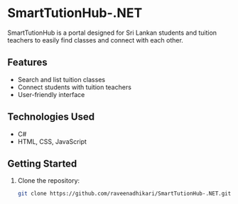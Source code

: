 # SmartTutionHub-.NET

SmartTutionHub is a portal designed for Sri Lankan students and tuition teachers to easily find classes and connect with each other.

## Features

- Search and list tuition classes
- Connect students with tuition teachers
- User-friendly interface

## Technologies Used

- C#
- HTML, CSS, JavaScript

## Getting Started

1. Clone the repository:
   ```bash
   git clone https://github.com/raveenadhikari/SmartTutionHub-.NET.git

